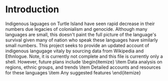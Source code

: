 # Introduction
Indigenous laguages on Turtle Island have seen rapid decrease in their numbers due legacies of colonialism and genocide.
Although many languages are small, this doesn't paint the full picture of the language's survival given many of nation who 
speak these languages have similarly small numbers.
This project seeks to provide an updated account of indigenous langugage vitaly by sourcing data from Wikipedia and Ethnlogue. Note, it is currently not complete
and this file is currently only a shell. However, future plans include
\begin{itemize}
\item Data analysis on regions, ethnic groups, and trends
\item Detailed accounts and resources for these languages
\item Any suggested features
\end{itemize}
